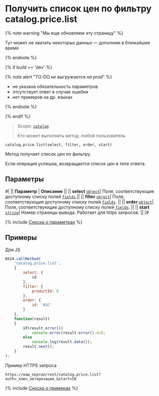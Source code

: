 # Получить список цен по фильтру catalog.price.list

{% note warning "Мы еще обновляем эту страницу" %}

Тут может не хватать некоторых данных — дополним в ближайшее время

{% endnote %}

{% if build == 'dev' %}

{% note alert "TO-DO _не выгружается на prod_" %}

- не указана обязательность параметров
- отсутствует ответ в случае ошибки
- нет примеров на др. языках
  
{% endnote %}

{% endif %}

> Scope: [`catalog`](../../scopes/permissions.md)
>
> Кто может выполнять метод: любой пользователь

```http
catalog.price.list(select, filter, order, start)
```

Метод получает список цен по фильтру.

Если операция успешна, возвращается список цен в теле ответа.

## Параметры

#|
|| **Параметр** | **Описание** ||
|| **select** 
[`object`](../../data-types.md)| Поля, соответствующие доступному списку полей [`fields`](catalog-price-get-fields.md).||
|| **filter** 
[`object`](../../data-types.md)| Поля, соответствующие доступному списку полей [`fields`](catalog-price-get-fields.md). ||
|| **order**
[`object`](../../data-types.md)| Поля, соответствующие доступному списку полей [`fields`](catalog-price-get-fields.md). ||
|| **start** 
[`string`](../../data-types.md)| Номер страницы вывода. Работает для https запросов. ||
|#

{% include [Сноска о параметрах](../../../_includes/required.md) %}

## Примеры

Для JS

```javascript
BX24.callMethod(
    'catalog.price.list',
    {
        select: {
            id
        },
        filter: {
            productId: 8
        },
        order: {
            id: 'ASC'
        }
    },
    function(result)
    {
        if(result.error())
            console.error(result.error().ex);
        else
            console.log(result.data());
        result.next();
    }
);
```

Пример HTTPS запроса

```
https://ваш_портал/rest/catalog.price.list?auth=_ключ_авторизации_&start=50
```

{% include [Сноска о примерах](../../../_includes/examples.md) %}
